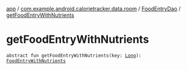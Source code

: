 [app](../../index.md) / [com.example.android.calorietracker.data.room](../index.md) / [FoodEntryDao](index.md) / [getFoodEntryWithNutrients](./get-food-entry-with-nutrients.md)

# getFoodEntryWithNutrients

`abstract fun getFoodEntryWithNutrients(key: `[`Long`](https://kotlinlang.org/api/latest/jvm/stdlib/kotlin/-long/index.html)`): `[`FoodEntryWithNutrients`](../../com.example.android.calorietracker.data.room.entities/-food-entry-with-nutrients/index.md)